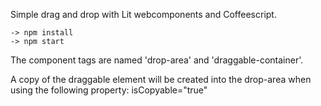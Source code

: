 
Simple drag and drop with Lit webcomponents and Coffeescript.

    -> npm install
    -> npm start

The component tags are named 'drop-area' and 'draggable-container'.
  
  A copy of the draggable element will be created into the drop-area when using the following property: isCopyable="true"
